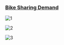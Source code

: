 ### [Bike Sharing Demand](https://www.kaggle.com/c/bike-sharing-demand/leaderboard)

![1](./image/bike_sharing#1)

![2](./image/bike_sharing#2)

![3](./image/bike_sharing#3)
